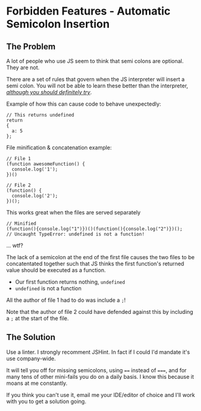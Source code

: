 # Forbidden Features - Automatic Semicolon Insertion

## The Problem

A lot of people who use JS seem to think that semi colons are optional.  They are not.

There are a set of rules that govern when the JS interpreter will insert a semi colon. You will not be able to learn these better than the interpreter, *[although you should definitely try](http://stackoverflow.com/a/2846298/187954)*.

Example of how this can cause code to behave unexpectedly:

```JS
// This returns undefined
return 
{
  a: 5
};
```

File minification & concatenation example:

```JS
// File 1
(function awesomeFunction() {
  console.log('1');
})()

// File 2
(function() {
  console.log('2');
})();
```

This works great when the files are served separately

```JS 
// Minified
(function(){console.log("1")})()(function(){console.log("2")})();
// Uncaught TypeError: undefined is not a function!
```

... wtf?

The lack of a semicolon at the end of the first file causes the two files to be concatentated together such that JS thinks the first function's returned value should be executed as a function.

 - Our first function returns nothing, `undefined`
 - `undefined` is not a function

All the author of file 1 had to do was include a `;`!

Note that the author of file 2 could have defended against this by including a `;` at the start of the file.

## The Solution

Use a linter. I strongly recomment JSHint. In fact if I could I'd mandate it's use company-wide.

It will tell you off for missing semicolons, using `==` instead of `===`, and for many tens of other mini-fails you do on a daily basis. I know this because it moans at me constantly.

If you think you can't use it, email me your IDE/editor of choice and I'll work with you to get a solution going. 
